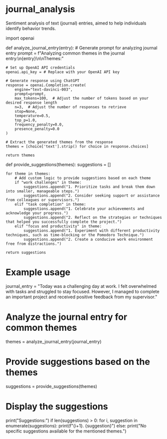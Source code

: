 # journal_analysis
Sentiment analysis of text (journal) entries, aimed to help individuals identify behavior trends.   

import openai

def analyze_journal_entry(entry):
    # Generate prompt for analyzing journal entry
    prompt = f"Analyzing common themes in the journal entry:\n{entry}\n\nThemes:"

    # Set up OpenAI API credentials
    openai.api_key = # Replace with your OpenAI API key

    # Generate response using ChatGPT
    response = openai.Completion.create(
        engine="text-davinci-003",
        prompt=prompt,
        max_tokens=100,  # Adjust the number of tokens based on your desired response length
        n=3,  # Adjust the number of responses to retrieve
        stop=None,
        temperature=0.5,
        top_p=1.0,
        frequency_penalty=0.0,
        presence_penalty=0.0
    )

    # Extract the generated themes from the response
    themes = [choice['text'].strip() for choice in response.choices]

    return themes

def provide_suggestions(themes):
    suggestions = []

    for theme in themes:
        # Add custom logic to provide suggestions based on each theme
        if "work challenges" in theme:
            suggestions.append("1. Prioritize tasks and break them down into smaller, manageable steps.")
            suggestions.append("2. Consider seeking support or assistance from colleagues or supervisors.")
        elif "task completion" in theme:
            suggestions.append("1. Celebrate your achievements and acknowledge your progress.")
            suggestions.append("2. Reflect on the strategies or techniques that helped you successfully complete the project.")
        elif "focus and productivity" in theme:
            suggestions.append("1. Experiment with different productivity techniques, such as time-blocking or the Pomodoro Technique.")
            suggestions.append("2. Create a conducive work environment free from distractions.")
    
    return suggestions

# Example usage
journal_entry = "Today was a challenging day at work. I felt overwhelmed with tasks and struggled to stay focused. However, I managed to complete an important project and received positive feedback from my supervisor."

# Analyze the journal entry for common themes
themes = analyze_journal_entry(journal_entry)

# Provide suggestions based on the themes
suggestions = provide_suggestions(themes)

# Display the suggestions
print("Suggestions:")
if len(suggestions) > 0:
    for i, suggestion in enumerate(suggestions):
        print(f"{i+1}. {suggestion}")
else:
    print("No specific suggestions available for the mentioned themes.")
